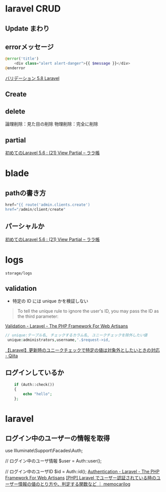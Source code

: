 # laravel CRUD

## Update まわり

## errorメッセージ
```php
@error('title')
    <div class="alert alert-danger">{{ $message }}</div>
@enderror
```
[バリデーション 5.8 Laravel](https://readouble.com/laravel/5.8/ja/validation.html)

## Create

## delete
論理削除：見た目の削除
物理削除：完全に削除


## partial
[初めてのLaravel 5.6 : (21) View Partial – ララ帳](https://laravel10.wordpress.com/2015/03/15/%E5%88%9D%E3%82%81%E3%81%A6%E3%81%AElaravel-5-20-view-partial/)

# blade
## pathの書き方
```php
href="{{ route('admin.clients.create')
href="/admin/client/create"
```
## パーシャルか
[初めてのLaravel 5.6 : (21) View Partial – ララ帳](https://laravel10.wordpress.com/2015/03/15/%E5%88%9D%E3%82%81%E3%81%A6%E3%81%AElaravel-5-20-view-partial/)

# logs
`storage/logs`

## validation
- 特定の ID には unique かを検証しない
>  To tell the unique rule to ignore the user's ID, you may pass the ID as the third parameter:

[Validation - Laravel - The PHP Framework For Web Artisans](https://laravel.com/docs/5.1/validation#rule-unique)
```php
// unique:テーブル名, チェックするカラム名, ユニークチェックを除外したい値
 unique:administrators,username,'.$request->id,
```
[【Laravel】更新時のユニークチェックで特定の値は対象外としたいときの対応 - Qiita](https://qiita.com/daiki_44/items/0445355e6f688f6385a9)

## ログインしているか
```php
    if (Auth::check())
    {
        echo "hello";
    };
```

# laravel
## ログイン中のユーザーの情報を取得
use Illuminate\Support\Facades\Auth;

// ログイン中のユーザ情報
$user = Auth::user();

// ログイン中のユーザID
$id = Auth::id();
 [Authentication - Laravel - The PHP Framework For Web Artisans](https://laravel.com/docs/5.8/authentication#retrieving-the-authenticated-user)
 [[PHP] Laravel でユーザー認証されている時のユーザー情報の値のとり方や、判定する関数など ｜ memocarilog](https://memocarilog.info/php-mysql/8749)
